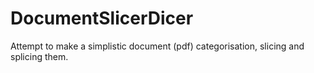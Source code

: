 # DocumentSlicerDicer
Attempt to make a simplistic document (pdf) categorisation, slicing and splicing them.
